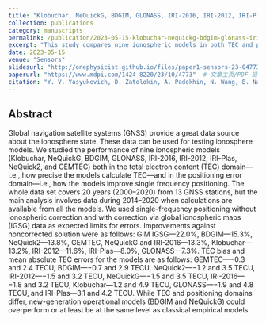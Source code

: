 ```yaml
---
title: "Klobuchar, NeQuickG, BDGIM, GLONASS, IRI-2016, IRI-2012, IRI-Plas, NeQuick2, and GEMTEC Ionospheric Models: A Comparison in Total Electron Content and Positioning Domains"
collection: publications
category: manuscripts
permalink: /publication/2023-05-15-klobuchar-nequickg-bdgim-glonass-iri-…  # 你可以自定义这个 URL
excerpt: "This study compares nine ionospheric models in both TEC and positioning domains, using 20 years of GNSS data across 13 stations, focusing on 2014–2020."
date: 2023-05-15
venue: "Sensors"
slidesurl: "http://onephysicist.github.io/files/paper1-sensors-23-04773-v3.pdf"  # 若有对应的幻灯片网址可以填
paperurl: "https://www.mdpi.com/1424-8220/23/10/4773"  # 文章主页/PDF 链接
citation: "Y. V. Yasyukevich, D. Zatolokin, A. Padokhin, N. Wang, B. Nava, Z. Li, Y. Yuan, A. Yasyukevich, **C. Chen**, A. Vesnin. (2023). “Klobuchar, NeQuickG, BDGIM, GLONASS, IRI-2016, IRI-2012, IRI-Plas, NeQuick2, and GEMTEC Ionospheric Models: A Comparison in Total Electron Content and Positioning Domains.” *Sensors*, 23(10):4773. DOI:10.3390/s23104773"
---
```


## Abstract

Global navigation satellite systems (GNSS) provide a great data source about the ionosphere state. These data can be used for testing ionosphere models. We studied the performance of nine ionospheric models (Klobuchar, NeQuickG, BDGIM, GLONASS, IRI-2016, IRI-2012, IRI-Plas, NeQuick2, and GEMTEC) both in the total electron content (TEC) domain—i.e., how precise the models calculate TEC—and in the positioning error domain—i.e., how the models improve single frequency positioning. The whole data set covers 20 years (2000–2020) from 13 GNSS stations, but the main analysis involves data during 2014–2020 when calculations are available from all the models. We used single-frequency positioning without ionospheric correction and with correction via global ionospheric maps (IGSG) data as expected limits for errors. Improvements against noncorrected solution were as follows: GIM IGSG—22.0%, BDGIM—15.3%, NeQuick2—13.8%, GEMTEC, NeQuickG and IRI-2016—13.3%, Klobuchar—13.2%, IRI-2012—11.6%, IRI-Plas—8.0%, GLONASS—7.3%. TEC bias and mean absolute TEC errors for the models are as follows: GEMTEC—−0.3 and 2.4 TECU, BDGIM—−0.7 and 2.9 TECU, NeQuick2—−1.2 and 3.5 TECU, IRI-2012—−1.5 and 3.2 TECU, NeQuickG—−1.5 and 3.5 TECU, IRI-2016—−1.8 and 3.2 TECU, Klobuchar—1.2 and 4.9 TECU, GLONASS—−1.9 and 4.8 TECU, and IRI-Plas—3.1 and 4.2 TECU. While TEC and positioning domains differ, new-generation operational models (BDGIM and NeQuickG) could overperform or at least be at the same level as classical empirical models.
